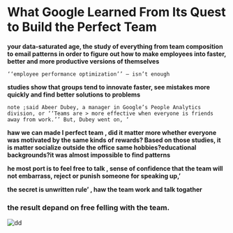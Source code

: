 # What Google Learned From Its Quest to Build the Perfect Team

**your data-saturated age, the study of everything from team composition to email patterns in order to figure out how to make employees into faster, better and more productive versions of themselves**

`‘‘employee performance optimization’’ — isn’t enough`

**studies show that groups tend to innovate faster, see mistakes more quickly and find better solutions to problems**

`note ;said Abeer Dubey, a manager in Google’s People Analytics division, or ‘‘Teams are > more effective when everyone is friends away from work.’’ But, Dubey went on, ‘`
 
 **haw we can made I perfect team , did it matter more whether everyone was motivated by the same kinds of rewards? Based on those studies, it is matter socialize outside the office same hobbies?educational backgrounds?it was almost impossible to find patterns**
 
 **he most port is to feel free to talk , sense of confidence that the team will not embarrass, reject or punish someone for speaking up,’**

 **the secret is unwritten rule’ , haw the team work and talk togather**

 ### the result depand on free felling with the team.

 ![dd](https://static01.nyt.com/images/2016/02/28/magazine/28mag-teams1-copy/28mag-teams1-facebookJumbo-v2.jpg?year=2016&h=550&w=1050&s=76393ca890336df72668e903797f571efc785c110faf527d37a4ed6eb8bf1d3d&k=ZQJBKqZ0VN)